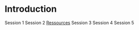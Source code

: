 # Introduction
[](#header-1) Session 1
[](#header-1) Session 2
[Ressources](session2.md)
[](#header-1) Session 3
[](#header-1) Session 4
[](#header-1) Session 5
